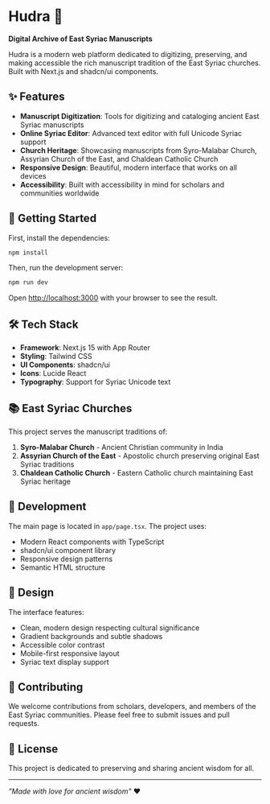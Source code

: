 # Hudra 📜

**Digital Archive of East Syriac Manuscripts**

Hudra is a modern web platform dedicated to digitizing, preserving, and making accessible the rich manuscript tradition of the East Syriac churches. Built with Next.js and shadcn/ui components.

## ✨ Features

- **Manuscript Digitization**: Tools for digitizing and cataloging ancient East Syriac manuscripts
- **Online Syriac Editor**: Advanced text editor with full Unicode Syriac support
- **Church Heritage**: Showcasing manuscripts from Syro-Malabar Church, Assyrian Church of the East, and Chaldean Catholic Church
- **Responsive Design**: Beautiful, modern interface that works on all devices
- **Accessibility**: Built with accessibility in mind for scholars and communities worldwide

## 🚀 Getting Started

First, install the dependencies:

```bash
npm install
```

Then, run the development server:

```bash
npm run dev
```

Open [http://localhost:3000](http://localhost:3000) with your browser to see the result.

## 🛠️ Tech Stack

- **Framework**: Next.js 15 with App Router
- **Styling**: Tailwind CSS
- **UI Components**: shadcn/ui
- **Icons**: Lucide React
- **Typography**: Support for Syriac Unicode text

## 📚 East Syriac Churches

This project serves the manuscript traditions of:

1. **Syro-Malabar Church** - Ancient Christian community in India
2. **Assyrian Church of the East** - Apostolic church preserving original East Syriac traditions
3. **Chaldean Catholic Church** - Eastern Catholic church maintaining East Syriac heritage

## 🔧 Development

The main page is located in `app/page.tsx`. The project uses:

- Modern React components with TypeScript
- shadcn/ui component library
- Responsive design patterns
- Semantic HTML structure

## 🎨 Design

The interface features:

- Clean, modern design respecting cultural significance
- Gradient backgrounds and subtle shadows
- Accessible color contrast
- Mobile-first responsive layout
- Syriac text display support

## 🤝 Contributing

We welcome contributions from scholars, developers, and members of the East Syriac communities. Please feel free to submit issues and pull requests.

## 📄 License

This project is dedicated to preserving and sharing ancient wisdom for all.

---

_"Made with love for ancient wisdom"_ ♥️
